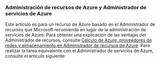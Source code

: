 ### Administración de recursos de Azure y Administrador de servicios de Azure
 
Este artículo es para un recurso de Azure basado en el Administrador de recursos que Microsoft recomienda en lugar de la administración de servicios de Azure. Para obtener una explicación de las ventajas del Administrador de recursos, consulte [Cálculo de Azure, proveedores de redes y almacenamiento en Administrador de recursos de Azure](../articles/virtual-machines/virtual-machines-azurerm-versus-azuresm.md). Para realizar la tarea equivalente con el Administrador de servicios de Azure, consulte el artículo siguiente:

<!---HONumber=62-->